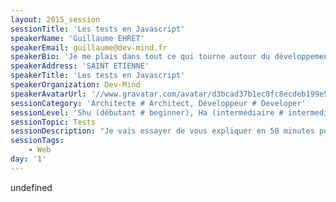 ```yaml
---
layout: 2015_session
sessionTitle: 'Les tests en Javascript'
speakerName: 'Guillaume EHRET'
speakerEmail: guillaume@dev-mind.fr
speakerBio: 'Je me plais dans tout ce qui tourne autour du développement logiciel et n''hésite pas à changer les casquettes : développeur, chef de projet plutôt technique, architecte.... Pour simplifier je suis un développeur agile indépendant... Mon site web est disponible à l''adresse http://dev-mind.fr/ et vous pouvez aussi suivre mon blog http://javamind-fr.blogspot.fr où je parle de développement Java, Web, Android et Agilité.'
speakerAddress: 'SAINT ETIENNE'
speakerTitle: 'Les tests en Javascript'
speakerOrganization: Dev-Mind
speakerAvatarUrl: '//www.gravatar.com/avatar/d3bcad37b1ec0fc8ecdeb199e54a61e4?size=200&default=mm'
sessionCategory: 'Architecte # Architect, Développeur # Developer'
sessionLevel: 'Shu (débutant # beginner), Ha (intermédiaire # intermediate)'
sessionTopic: Tests
sessionDescription: "Je vais essayer de vous expliquer en 50 minutes pourquoi et comment faire des tests unitaires et d'intégration dans une application Javascript. Je vous montrerai sur un exemple simple en live coding comment on peut utiliser Jasmine, Karma et Protractor.\n\nL'application qui sera prise en exemple sera une application Angular JS. Jasmine et Karma peuvent être utilisés quelque soit le framework Javascript alors que Protractor est spécifique aux applicatons Angular."
sessionTags:
    - Web
day: '1'
---
```


undefined

